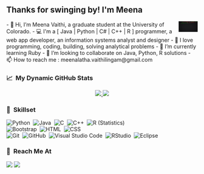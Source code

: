 

<h2>Thanks for swinging by! I'm Meena</h2><img alt = "Coding animated" src = "./resources/gif/giphy_coding.gif" width = "50" align = "right" />

<p>
- 👋 Hi, I’m Meena Vaithi, a graduate student at the University of Colorado. 
- 💻 I'm a [ Java | Python | C# | C++ | R ] programmer, a web app developer, an information systems analyst and designer
- 💞️ I love programming, coding, building, solving analytical problems
- 🌱 I’m currently learning Ruby
- 👀 I’m looking to collaborate on Java, Python, R solutions
- 📫 How to reach me : meenalatha.vaithilingam@gmail.com
</p>


### 📈 &nbsp;My Dynamic GitHub Stats

<p align="center">
<a href="https://github.com/meenalathav">
  <img height="180em" src="https://github-readme-stats-eight-theta.vercel.app/api?username=meenalathav&show_icons=true&theme=tokyonight&include_all_commits=true&count_private=true" />
  <img src="https://github-readme-stats-eight-theta.vercel.app/api/top-langs/?username=meenalathav&langs_count=8&theme=algolia&layout=compact" />
</a>
</p>

### 🧮 &nbsp;Skillset

![Python](https://img.shields.io/badge/-Python-05122A?style=flat&logo=python)&nbsp;
![Java](https://img.shields.io/badge/-Java-05122A?style=flat&logo=Java&logoColor=FFA518)&nbsp;
![C](https://img.shields.io/badge/-C-05122A?style=flat&logo=C&logoColor=A8B9CC)&nbsp;
![C++](https://img.shields.io/badge/-C++-05122A?style=flat&logo=C%2B%2B&logoColor=00599C)&nbsp;
![R (Statistics)](https://img.shields.io/badge/-R-05122A?style=flat&logo=R&logoColor=276DC3)\
![Bootstrap](https://img.shields.io/badge/-Bootstrap-05122A?style=flat&logo=bootstrap&logoColor=563D7C)&nbsp;
![HTML](https://img.shields.io/badge/-HTML-05122A?style=flat&logo=HTML5)&nbsp;
![CSS](https://img.shields.io/badge/-CSS-05122A?style=flat&logo=CSS3&logoColor=1572B6)\
![Git](https://img.shields.io/badge/-Git-05122A?style=flat&logo=git)&nbsp;
![GitHub](https://img.shields.io/badge/-GitHub-05122A?style=flat&logo=github)&nbsp;
![Visual Studio Code](https://img.shields.io/badge/-Visual%20Studio%20Code-05122A?style=flat&logo=visual-studio-code&logoColor=007ACC)&nbsp;
![RStudio](https://img.shields.io/badge/-RStudio-05122A?style=flat&logo=rstudio)&nbsp;
![Eclipse](https://img.shields.io/badge/-Eclipse-05122A?style=flat&logo=eclipse-ide)&nbsp;
<!--![JavaScript](https://img.shields.io/badge/-JavaScript-05122A?style=flat&logo=javascript)&nbsp;-->
<!--![React](https://img.shields.io/badge/-React-05122A?style=flat&logo=react)&nbsp;
![Node.js](https://img.shields.io/badge/-Node.js-05122A?style=flat&logo=node.js)&nbsp;
![Django](https://img.shields.io/badge/-Django-05122A?style=flat&logo=django&logoColor=092E20)&nbsp;
![Flask](https://img.shields.io/badge/-Flask-05122A?style=flat&logo=flask)&nbsp;-->
<!--![Markdown](https://img.shields.io/badge/-Markdown-05122A?style=flat&logo=markdown)\-->
<!--![Illustrator](https://img.shields.io/badge/-Illustrator-05122A?style=flat&logo=adobe-illustrator)&nbsp;
![Photoshop](https://img.shields.io/badge/-Photoshop-05122A?style=flat&logo=adobe-photoshop)&nbsp;
![InDesign](https://img.shields.io/badge/-InDesign-05122A?style=flat&logo=adobe-indesign)-->


### 🔗 &nbsp;Reach Me At

<p align="left">
<a href="https://www.linkedin.com/in/meena-vaithi/"><img src="https://img.shields.io/badge/-Meena%20Vaithi-0077B5?style=flat-square&logo=Linkedin&logoColor=white"/></a>
<a href="mailto:meenalatha.vaithilingam@gmail.com"><img src="https://img.shields.io/badge/-Mail%20Me%20@-D14836?style=flat-square&logo=Gmail&logoColor=white"/></a>
</p>

<!---
meenalathav/meenalathav is a ✨ special ✨ repository because its `README.md` (this file) appears on your GitHub profile.
You can click the Preview link to take a look at your changes.
--->
